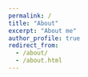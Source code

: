 ```yaml
---
permalink: /
title: "About"
excerpt: "About me"
author_profile: true
redirect_from: 
  - /about/
  - /about.html
---
```

<style>body {text-align: justify}


I am an Applied Microeconomist with an interest in understanding violence. My research employs historic and administrative data to understand causes and consequences of crime and political repression, with a focus in Guatemala and Mexico. I am on the 2022-2023 Job Market for Economics. 

  </style>
<!--Here is my [CV.](Gustavo.pdf)<-->

<!-- <a href="galbuquerque.github.io/files/Gustavo.pdf" target="_blank">PDF.</a> -->


